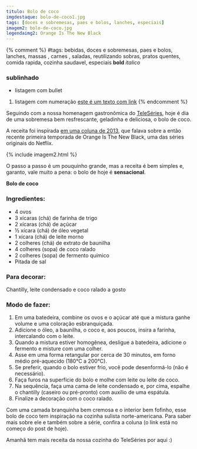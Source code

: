 ```yaml
---
titulo: Bolo de coco
imgdestaque: bolo-de-coco1.jpg
tags: [doces e sobremesas, paes e bolos, lanches, especiais]
imagem2: bolo-de-coco.jpg
legendaimg2: Orange Is The New Black
---
```

{% comment %}
#tags: bebidas, doces e sobremesas, paes e bolos, lanches, massas , carnes , saladas, reutilizando sobras, pratos quentes, comida rapida, cozinha saudavel, especiais
**bold**
*italico*
### sublinhado
* listagem com bullet
1. listagem com numeração
[este é um texto com link](https://www.enderecodolink.com)
{% endcomment %}

Seguindo com a nossa homenagem gastronômica do [TeleSéries](https://www.enderecodolink.com), hoje é dia de uma sobremesa bem resfrescante, geladinha e deliciosa, o bolo de coco.

A receita foi inspirada [em uma coluna de 2013](http://teleseries.com.br/ei-pare-ja-ai-a-cozinha-de-orange-is-the-new-black-vai-te-prender/), que falava sobre a então recente primeira temporada de Orange Is The New Black, uma das séries originais do Netflix. 

{% include imagem2.html %}

O passo a passo é um pouquinho grande, mas a receita é bem simples e, garanto, vale muito a pena: o bolo de hoje é **sensacional**.

**Bolo de coco**

### Ingredientes: 

* 4 ovos
* 3 xícaras (chá) de farinha de trigo
* 2 xícaras (chá) de açúcar
* ½ xícara (chá) de óleo vegetal
* 1 xícara (chá) de leite morno
* 2 colheres (chá) de extrato de baunilha
* 4 colheres (sopa) de coco ralado
* 2 colheres (sopa) de fermento químico
* Pitada de sal

### Para decorar:

Chantilly, leite condensado e coco ralado a gosto

### Modo de fazer: 

1. Em uma batedeira, combine os ovos e o açúcar até que a mistura ganhe volume e uma coloração esbranquiçada.
2. Adicione o óleo, a baunilha, o coco e, aos poucos, insira a farinha, intercalando com o leite.
3. Quando a mistura estiver homogênea, desligue a batedeira, adicione o fermento e misture com uma colher.
4. Asse em uma forma retangular por cerca de 30 minutos, em forno médio pré-aquecido (180°C a 200°C).
5. Se preferir, quando o bolo estiver frio, você pode desenformá-lo (não é necessário). 
6. Faça furos na superfície do bolo e molhe com leite ou leite de coco.
7. Na sequência, faça uma cama de leite condensado e, por cima, espalhe o chantilly (caseiro ou pré-pronto) com auxílio de uma espátula.
8. Finalize a decoração com o coco ralado.

Com uma camada branquinha bem cremosa e o interior bem fofinho, esse bolo de coco tem inspiração na cozinha sulista norte-americana. Para saber mais sobre ele e também sobre a série, confira a coluna (o link está no começo do post de hoje). 

Amanhã tem mais receita da nossa cozinha do TeleSéries por aqui :)
